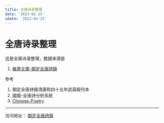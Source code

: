 ```yaml
---
title: 全唐诗录整理
date: '2023-02-25'
udate: '2023-02-25'
---
```


# 全唐诗录整理

这是全唐诗录整理，数据来源是
1. [維基文庫-御定全唐詩錄](https://zh.wikisource.org/wiki/%E5%BE%A1%E5%AE%9A%E5%85%A8%E5%94%90%E8%A9%A9%E9%8C%84_(%E5%9B%9B%E5%BA%AB%E5%85%A8%E6%9B%B8%E6%9C%AC))

參考

1. 御定全唐詩錄清康熙四十五年武英殿刊本
2. 國圖-全唐詩分析系統
3. [Chinese-Poetry](https://github.com/chinese-poetry/chinese-poetry)

<hr />

访问地址： [御定全唐詩錄](/qtsl/traditional/)
